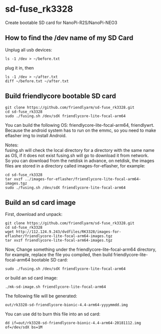 # sd-fuse_rk3328
Create bootable SD card for NanoPi-R2S/NanoPi-NEO3

## How to find the /dev name of my SD Card
Unplug all usb devices:
```
ls -1 /dev > ~/before.txt
```
plug it in, then
```
ls -1 /dev > ~/after.txt
diff ~/before.txt ~/after.txt
```

## Build friendlycore bootable SD card
```
git clone https://github.com/friendlyarm/sd-fuse_rk3328.git
cd sd-fuse_rk3328
sudo ./fusing.sh /dev/sdX friendlycore-lite-focal-arm64
```
You can build the following OS: friendlycore-lite-focal-arm64, friendlywrt.  
Because the android system has to run on the emmc, so you need to make eflasher img to install Android.  

Notes:  
fusing.sh will check the local directory for a directory with the same name as OS, if it does not exist fusing.sh will go to download it from network.  
So you can download from the netdisk in advance, on netdisk, the images files are stored in a directory called images-for-eflasher, for example:
```
cd sd-fuse_rk3328
tar xvzf ../images-for-eflasher/friendlycore-lite-focal-arm64-images.tgz
sudo ./fusing.sh /dev/sdX friendlycore-lite-focal-arm64
```

## Build an sd card image
First, download and unpack:
```
git clone https://github.com/friendlyarm/sd-fuse_rk3328.git
cd sd-fuse_rk3328
wget http://112.124.9.243/dvdfiles/RK3328/images-for-eflasher/friendlycore-lite-focal-arm64-images.tgz
tar xvzf friendlycore-lite-focal-arm64-images.tgz
```
Now,  Change something under the friendlycore-lite-focal-arm64 directory, 
for example, replace the file you compiled, then build friendlycore-lite-focal-arm64 bootable SD card: 
```
sudo ./fusing.sh /dev/sdX friendlycore-lite-focal-arm64
```
or build an sd card image:
```
./mk-sd-image.sh friendlycore-lite-focal-arm64
```
The following file will be generated:  
```
out/rk3328-sd-friendlycore-bionic-4.4-arm64-yyyymmdd.img
```
You can use dd to burn this file into an sd card:
```
dd if=out/rk3328-sd-friendlycore-bionic-4.4-arm64-20181112.img of=/dev/sdX bs=1M
```
